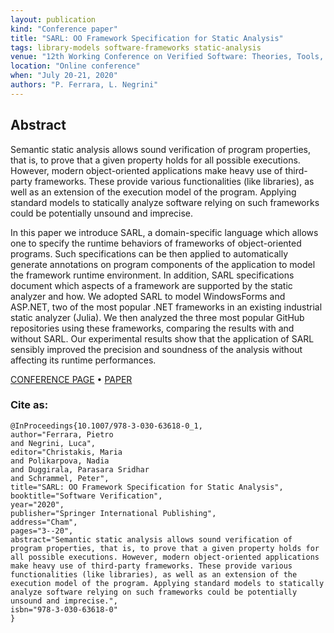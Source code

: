 ```yaml
---
layout: publication
kind: "Conference paper"
title: "SARL: OO Framework Specification for Static Analysis"
tags: library-models software-frameworks static-analysis
venue: "12th Working Conference on Verified Software: Theories, Tools, and Experiments (VSTTE 2020)"
location: "Online conference"
when: "July 20-21, 2020"
authors: "P. Ferrara, L. Negrini"
---
```


## Abstract

Semantic static analysis allows sound verification of program properties, that is, to prove that a given property holds for all possible executions. However, modern object-oriented applications make heavy use of third-party frameworks. These provide various functionalities (like libraries), as well as an extension of the execution model of the program. Applying standard models to statically analyze software relying on such frameworks could be potentially unsound and imprecise.

In this paper we introduce SARL, a domain-specific language which allows one to specify the runtime behaviors of frameworks of object-oriented programs. Such specifications can be then applied to automatically generate annotations on program components of the application to model the framework runtime environment. In addition, SARL specifications document which aspects of a framework are supported by the static analyzer and how. We adopted SARL to model WindowsForms and ASP.NET, two of the most popular .NET frameworks in an existing industrial static analyzer (Julia). We then analyzed the three most popular GitHub repositories using these frameworks, comparing the results with and without SARL. Our experimental results show that the application of SARL sensibly improved the precision and soundness of the analysis without affecting its runtime performances.

[CONFERENCE PAGE](https://sri-csl.github.io/VSTTE20/#program) • [PAPER](https://link.springer.com/chapter/10.1007/978-3-030-63618-0_1)

### Cite as:

```
@InProceedings{10.1007/978-3-030-63618-0_1,
author="Ferrara, Pietro
and Negrini, Luca",
editor="Christakis, Maria
and Polikarpova, Nadia
and Duggirala, Parasara Sridhar
and Schrammel, Peter",
title="SARL: OO Framework Specification for Static Analysis",
booktitle="Software Verification",
year="2020",
publisher="Springer International Publishing",
address="Cham",
pages="3--20",
abstract="Semantic static analysis allows sound verification of program properties, that is, to prove that a given property holds for all possible executions. However, modern object-oriented applications make heavy use of third-party frameworks. These provide various functionalities (like libraries), as well as an extension of the execution model of the program. Applying standard models to statically analyze software relying on such frameworks could be potentially unsound and imprecise.",
isbn="978-3-030-63618-0"
}
```
